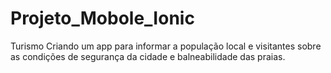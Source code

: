 # Projeto_Mobole_Ionic
Turismo
Criando um app para informar a população local e visitantes sobre as condições de segurança da cidade e balneabilidade das praias.
